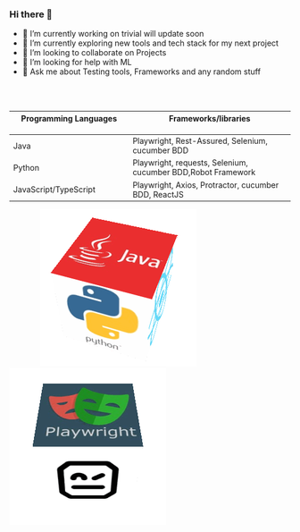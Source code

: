 ### Hi there 👋

- 🔭 I’m currently working on trivial will update soon 
- 🌱 I’m currently exploring new tools and tech stack for my next project
- 👯 I’m looking to collaborate on Projects
- 🤔 I’m looking for help with ML
- 💬 Ask me about Testing tools, Frameworks and any random stuff 

<br/>
<br/>



|Programming Languages &nbsp;&nbsp;&nbsp;&nbsp;&nbsp;&nbsp;&nbsp;&nbsp;&nbsp;&nbsp;&nbsp;&nbsp;&nbsp;&nbsp;&nbsp;&nbsp;&nbsp;&nbsp;&nbsp;&nbsp;&nbsp;&nbsp;&nbsp;&nbsp;&nbsp;&nbsp;&nbsp;&nbsp;&nbsp;&nbsp;&nbsp;&nbsp;&nbsp;&nbsp;&nbsp;&nbsp;&nbsp;&nbsp;&nbsp;&nbsp;&nbsp;&nbsp;&nbsp;|Frameworks/libraries &nbsp;&nbsp;&nbsp;&nbsp;&nbsp;&nbsp;&nbsp;&nbsp;&nbsp;&nbsp;&nbsp;&nbsp;&nbsp;&nbsp;&nbsp;&nbsp;&nbsp;&nbsp;&nbsp;&nbsp;&nbsp;&nbsp;&nbsp;&nbsp;&nbsp;&nbsp;&nbsp;&nbsp;&nbsp;&nbsp;&nbsp;&nbsp;&nbsp;&nbsp;&nbsp;&nbsp;&nbsp;&nbsp;&nbsp;&nbsp;&nbsp;&nbsp;&nbsp;&nbsp;&nbsp;&nbsp;&nbsp;&nbsp;&nbsp;&nbsp;&nbsp;&nbsp;&nbsp;&nbsp;&nbsp;&nbsp;&nbsp;&nbsp;&nbsp;&nbsp;&nbsp;&nbsp;|  
| ---                 |---                 | 
|Java                 | Playwright, Rest-Assured, Selenium, cucumber BDD         |
|Python               | Playwright, requests, Selenium, cucumber BDD,Robot Framework           |
|JavaScript/TypeScript| Playwright, Axios, Protractor, cucumber BDD, ReactJS       |



&nbsp;&nbsp;&nbsp;&nbsp;&nbsp;&nbsp;&nbsp;&nbsp;&nbsp;&nbsp;&nbsp;&nbsp;&nbsp;&nbsp;![alt text](bloggif_636fd42c147eb.gif "Logo Title Text 3")&nbsp;&nbsp;&nbsp;&nbsp;&nbsp;&nbsp;&nbsp;&nbsp;&nbsp;&nbsp;&nbsp;&nbsp;&nbsp;&nbsp;&nbsp;&nbsp;&nbsp;&nbsp;&nbsp;&nbsp;&nbsp;&nbsp;&nbsp;&nbsp;&nbsp;&nbsp;&nbsp;&nbsp;&nbsp;&nbsp;&nbsp;&nbsp;&nbsp;&nbsp;&nbsp;&nbsp;&nbsp;&nbsp;&nbsp;&nbsp;&nbsp;&nbsp; 
![alt text](bloggif_636fd9892e4b1.gif "Logo Title Text 2") 

<p align="left"> <a href="https://twitter.com/" target="blank"><img
src="https://img.shields.io/twitter/follow/?logo=twitter&style=for-the-badge"
alt="" /></a> </p>




<!--<br/>
<br/>
<div style="width: 50%; display: table-row;">
    <div style="width: 50%; float: right;">
<img src="bloggif_636fd42c147eb.gif" />
  </div>
  <div style="width: 50%; float: right;">
    <h3>Programming Languages</h3>
     <p>
         <li>Java</li>
       </p>
     <p>
       <li>Python</li>
     </p>
 <p>
   <li>JavaScript</li>
     </p>
     <p>
        <li>TypeScript</li>
     </p>
    <p>
      <li>ReactJS</li>
     </p>
  </div>


 </div>
 
 <div style="width: 50%; display: table-row;">
    <div style="width: 50%; float: right;">
<img src="bloggif_636fd42c147eb.gif" />
  </div>
  <div style="width: 50%; float: right;">
    <h3>Programming Languages</h3>
     <p>
         <li>Java</li>
       </p>
     <p>
       <li>Python</li>
     </p>
 <p>
   <li>JavaScript</li>
     </p>
     <p>
        <li>TypeScript</li>
     </p>
    <p>
      <li>ReactJS</li>
     </p>
  </div>


 </div>-->
 

<!--<div>&nbsp;&nbsp;&nbsp;&nbsp;&nbsp;&nbsp;&nbsp;&nbsp;&nbsp;&nbsp;&nbsp;&nbsp;&nbsp;&nbsp;Automation Tools Stack</div>
<div><img src="bloggif_636fd9892e4b1.gif" /></div>-->
